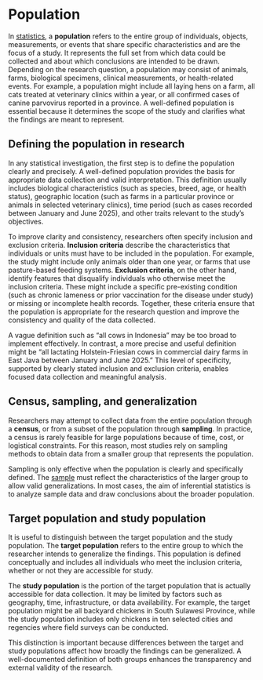 # Population

In [statistics](statistics.md), a **population** refers to the entire group of individuals, objects, measurements, or events that share specific characteristics and are the focus of a study. It represents the full set from which data could be collected and about which conclusions are intended to be drawn. Depending on the research question, a population may consist of animals, farms, biological specimens, clinical measurements, or health-related events. For example, a population might include all laying hens on a farm, all cats treated at veterinary clinics within a year, or all confirmed cases of canine parvovirus reported in a province. A well-defined population is essential because it determines the scope of the study and clarifies what the findings are meant to represent.

## Defining the population in research

In any statistical investigation, the first step is to define the population clearly and precisely. A well-defined population provides the basis for appropriate data collection and valid interpretation. This definition usually includes biological characteristics (such as species, breed, age, or health status), geographic location (such as farms in a particular province or animals in selected veterinary clinics), time period (such as cases recorded between January and June 2025), and other traits relevant to the study’s objectives.

To improve clarity and consistency, researchers often specify inclusion and exclusion criteria. **Inclusion criteria** describe the characteristics that individuals or units must have to be included in the population. For example, the study might include only animals older than one year, or farms that use pasture-based feeding systems. **Exclusion criteria**, on the other hand, identify features that disqualify individuals who otherwise meet the inclusion criteria. These might include a specific pre-existing condition (such as chronic lameness or prior vaccination for the disease under study) or missing or incomplete health records. Together, these criteria ensure that the population is appropriate for the research question and improve the consistency and quality of the data collected.

A vague definition such as “all cows in Indonesia” may be too broad to implement effectively. In contrast, a more precise and useful definition might be “all lactating Holstein-Friesian cows in commercial dairy farms in East Java between January and June 2025.” This level of specificity, supported by clearly stated inclusion and exclusion criteria, enables focused data collection and meaningful analysis.

## Census, sampling, and generalization

Researchers may attempt to collect data from the entire population through a **census**, or from a subset of the population through **sampling**. In practice, a census is rarely feasible for large populations because of time, cost, or logistical constraints. For this reason, most studies rely on sampling methods to obtain data from a smaller group that represents the population.

Sampling is only effective when the population is clearly and specifically defined. The [sample](sample.md) must reflect the characteristics of the larger group to allow valid generalizations. In most cases, the aim of inferential statistics is to analyze sample data and draw conclusions about the broader population.

## Target population and study population

It is useful to distinguish between the target population and the study population. The **target population** refers to the entire group to which the researcher intends to generalize the findings. This population is defined conceptually and includes all individuals who meet the inclusion criteria, whether or not they are accessible for study.

The **study population** is the portion of the target population that is actually accessible for data collection. It may be limited by factors such as geography, time, infrastructure, or data availability. For example, the target population might be all backyard chickens in South Sulawesi Province, while the study population includes only chickens in ten selected cities and regencies where field surveys can be conducted.

This distinction is important because differences between the target and study populations affect how broadly the findings can be generalized. A well-documented definition of both groups enhances the transparency and external validity of the research. 